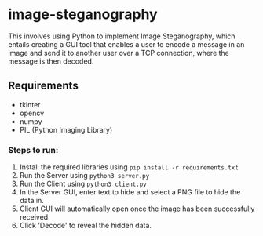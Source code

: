 # image-steganography

This involves using Python to implement Image Steganography, which entails creating a GUI tool that enables a user to encode a message in an image and send it to another user over a TCP connection, where the message is then decoded.

## Requirements
 - tkinter
 - opencv
 - numpy
 - PIL (Python Imaging Library)

### Steps to run:
1. Install the required libraries using ``` pip install -r requirements.txt ```
2. Run the Server using ``` python3 server.py ```
4. Run the Client using ``` python3 client.py ```
3. In the Server GUI, enter text to hide and select a PNG file to hide the data in.
5. Client GUI will automatically open once the image has been successfully received.
6. Click 'Decode' to reveal the hidden data.